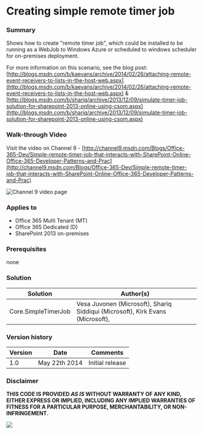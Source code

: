 # Creating simple remote timer job #

### Summary ###
Shows how to create "remote timer job", which could be installed to be running as a WebJob to Windows Azure or scheduled to windows scheduler for on-premises deployment.

For more information on this scenario, see the blog post: [http://blogs.msdn.com/b/kaevans/archive/2014/02/26/attaching-remote-event-receivers-to-lists-in-the-host-web.aspx](http://blogs.msdn.com/b/kaevans/archive/2014/02/26/attaching-remote-event-receivers-to-lists-in-the-host-web.aspx) & [http://blogs.msdn.com/b/shariq/archive/2013/12/09/simulate-timer-job-solution-for-sharepoint-2013-online-using-csom.aspx](http://blogs.msdn.com/b/shariq/archive/2013/12/09/simulate-timer-job-solution-for-sharepoint-2013-online-using-csom.aspx)


### Walk-through Video ###
Visit the video on Channel 9 - [http://channel9.msdn.com/Blogs/Office-365-Dev/Simple-remote-timer-job-that-interacts-with-SharePoint-Online-Office-365-Developer-Patterns-and-Prac](http://channel9.msdn.com/Blogs/Office-365-Dev/Simple-remote-timer-job-that-interacts-with-SharePoint-Online-Office-365-Developer-Patterns-and-Prac)

![Channel 9 video page](http://i.imgur.com/VL82DfK.png)

### Applies to ###
-  Office 365 Multi Tenant (MT)
-  Office 365 Dedicated (D)
-  SharePoint 2013 on-premises

### Prerequisites ###
none

### Solution ###
Solution | Author(s)
---------|----------
Core.SimpleTimerJob | Vesa Juvonen (Microsoft), Shariq Siddiqui (Microsoft), Kirk Evans (Microsoft), 

### Version history ###
Version  | Date | Comments
---------| -----| --------
1.0  | May 22th 2014 | Initial release

### Disclaimer ###
**THIS CODE IS PROVIDED *AS IS* WITHOUT WARRANTY OF ANY KIND, EITHER EXPRESS OR IMPLIED, INCLUDING ANY IMPLIED WARRANTIES OF FITNESS FOR A PARTICULAR PURPOSE, MERCHANTABILITY, OR NON-INFRINGEMENT.**

<img src="https://telemetry.sharepointpnp.com/pnp/samples/Core.SimpleTimerJob" />